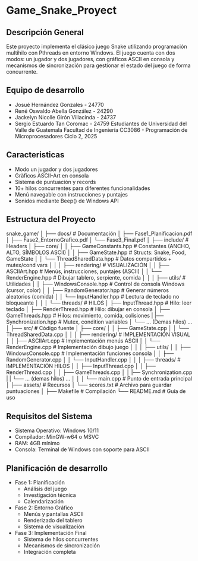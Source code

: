 # Game_Snake_Proyect

## Descripción General
Este proyecto implementa el clásico juego Snake utilizando programación multihilo con Pthreads en entorno Windows. El juego cuenta con dos modos: un jugador y dos jugadores, con gráficos ASCII en consola y mecanismos de sincronización para gestionar el estado del juego de forma concurrente.


## Equipo de desarrollo
- Josué Hernández Gonzales - 24770
- René Oswaldo Abella González - 24290
- Jackelyn Nicolle Girón Villacinda - 24737
- Sergio Estuardo Tan Coromac - 24759
Estudiantes de Universidad del Valle de Guatemala
Facultad de Ingeniería
CC3086 - Programación de Microprocesadores
Ciclo 2, 2025


## Caracteristicas
- Modo un jugador y dos jugadores
- Gràficos ASCII-Art en consola
- Sistema de puntuación y records
- 10+ hilos concurrentes para diferentes funcionalidades
- Menú navegable con instrucciones y puntajes
- Sonidos mediante Beep() de Windows API

## Estructura del Proyecto

snake_game/
│
├── docs/                       # Documentación
│   ├── Fase1_Planificacion.pdf
│   ├── Fase2_EntornoGrafico.pdf
│   └── Fase3_Final.pdf
│
├── include/                    # Headers
│   ├── core/
│   │   ├── GameConstants.hpp   # Constantes (ANCHO, ALTO, SÍMBOLOS ASCII)
│   │   ├── GameState.hpp       # Structs: Snake, Food, GameState
│   │   └── ThreadSharedData.hpp # Datos compartidos + mutex/cond vars
│   │
│   ├── rendering/              # VISUALIZACIÓN
│   │   ├── ASCIIArt.hpp        # Menús, instrucciones, puntajes (ASCII)
│   │   └── RenderEngine.hpp    # Dibujar tablero, serpiente, comida
│   │
│   ├── utils/                  # Utilidades
│   │   ├── WindowsConsole.hpp  # Control de consola Windows (cursor, color)
│   │   ├── RandomGenerator.hpp # Generar números aleatorios (comida)
│   │   └── InputHandler.hpp    # Lectura de teclado no bloqueante
│   │
│   └── threads/                # HILOS
│       ├── InputThread.hpp     # Hilo: leer teclado
│       ├── RenderThread.hpp    # Hilo: dibujar en consola
│       ├── GameThreads.hpp     # Hilos: movimiento, comida, colisiones
|       |── Synchronization.hpp # Mutex, condition variables
│       └── ... (Demas hilos) ...
│
├── src/                        # Código fuente
│   ├── core/
│   │   ├── GameState.cpp
│   │   └── ThreadSharedData.cpp
│   │
│   ├── rendering/              # IMPLEMENTACIÓN VISUAL 
│   │   ├── ASCIIArt.cpp        # Implementación menús ASCII
│   │   └── RenderEngine.cpp    # Implementación dibujo juego
│   │
│   ├── utils/
│   │   ├── WindowsConsole.cpp  # Implementación funciones consola
│   │   ├── RandomGenerator.cpp
│   │   └── InputHandler.cpp
│   │
│   ├── threads/                #  IMPLEMENTACIÓN HILOS 
│   │   ├── InputThread.cpp
│   │   ├── RenderThread.cpp
│   │   ├── GameThreads.cpp
│   │   |── Synchronization.cpp
|   |   └── ... (demas hilos) ...
│   │
│   └── main.cpp                # Punto de entrada principal
│
├── assets/                     # Recursos
│   └── scores.txt              # Archivo para guardar puntuaciones
│
├── Makefile                    # Compilación
└── README.md                   # Guía de uso


## Requisitos del Sistema
- Sistema Operativo: Windows 10/11
- Compilador: MinGW-w64 o MSVC
- RAM: 4GB mínimo
- Consola: Terminal de Windows con soporte para ASCII


## Planificación de desarrollo
- Fase 1: Planificación
  * Análisis del juego
  * Investigación técnica
  * Calendarización
- Fase 2: Entorno Gráfico
  * Menús y pantallas ASCII
  * Renderizado del tablero
  * Sistema de visualización
- Fase 3: Implementación Final
  * Sistema de hilos concurrentes
  * Mecanismos de sincronización
  * Integración completa


